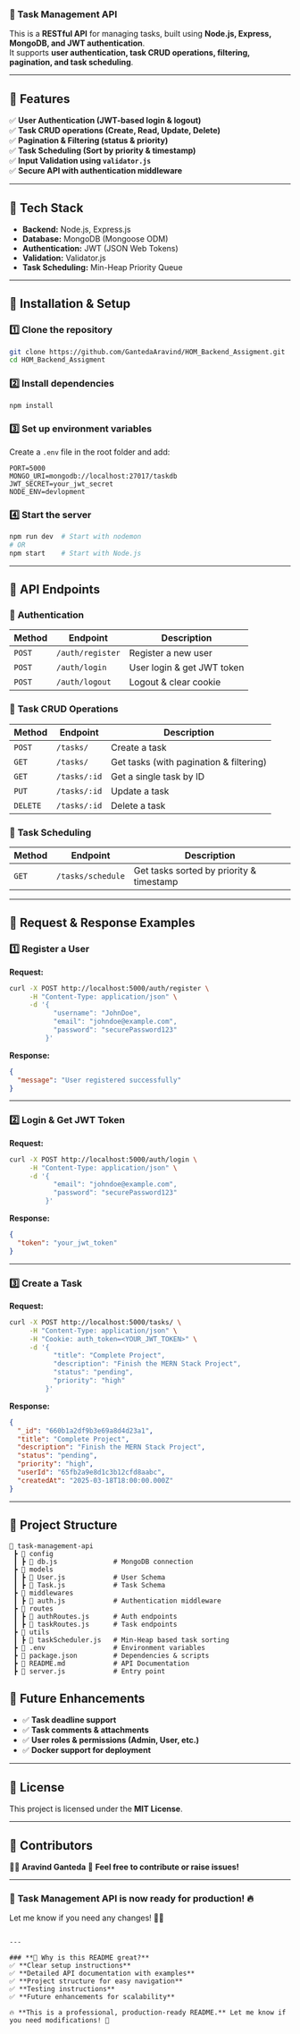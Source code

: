 ### 🚀 Task Management API

This is a **RESTful API** for managing tasks, built using **Node.js, Express, MongoDB, and JWT authentication**.  
It supports **user authentication, task CRUD operations, filtering, pagination, and task scheduling**.

---

## 📌 Features

✅ **User Authentication (JWT-based login & logout)**  
✅ **Task CRUD operations (Create, Read, Update, Delete)**  
✅ **Pagination & Filtering (status & priority)**  
✅ **Task Scheduling (Sort by priority & timestamp)**  
✅ **Input Validation using `validator.js`**  
✅ **Secure API with authentication middleware**

---

## 📌 Tech Stack

- **Backend:** Node.js, Express.js
- **Database:** MongoDB (Mongoose ODM)
- **Authentication:** JWT (JSON Web Tokens)
- **Validation:** Validator.js
- **Task Scheduling:** Min-Heap Priority Queue

---

## 📌 Installation & Setup

### 1️⃣ **Clone the repository**

```sh
git clone https://github.com/GantedaAravind/HOM_Backend_Assigment.git
cd HOM_Backend_Assigment
```

### 2️⃣ **Install dependencies**

```sh
npm install
```

### 3️⃣ **Set up environment variables**

Create a `.env` file in the root folder and add:

```env
PORT=5000
MONGO_URI=mongodb://localhost:27017/taskdb
JWT_SECRET=your_jwt_secret
NODE_ENV=devlopment
```

### 4️⃣ **Start the server**

```sh
npm run dev  # Start with nodemon
# OR
npm start    # Start with Node.js
```

---

## 📌 API Endpoints

### 🔹 **Authentication**

| Method | Endpoint         | Description                |
| ------ | ---------------- | -------------------------- |
| `POST` | `/auth/register` | Register a new user        |
| `POST` | `/auth/login`    | User login & get JWT token |
| `POST` | `/auth/logout`   | Logout & clear cookie      |

### 🔹 **Task CRUD Operations**

| Method   | Endpoint     | Description                             |
| -------- | ------------ | --------------------------------------- |
| `POST`   | `/tasks/`    | Create a task                           |
| `GET`    | `/tasks/`    | Get tasks (with pagination & filtering) |
| `GET`    | `/tasks/:id` | Get a single task by ID                 |
| `PUT`    | `/tasks/:id` | Update a task                           |
| `DELETE` | `/tasks/:id` | Delete a task                           |

### 🔹 **Task Scheduling**

| Method | Endpoint          | Description                              |
| ------ | ----------------- | ---------------------------------------- |
| `GET`  | `/tasks/schedule` | Get tasks sorted by priority & timestamp |

---

## 📌 Request & Response Examples

### **1️⃣ Register a User**

**Request:**

```sh
curl -X POST http://localhost:5000/auth/register \
     -H "Content-Type: application/json" \
     -d '{
           "username": "JohnDoe",
           "email": "johndoe@example.com",
           "password": "securePassword123"
         }'
```

**Response:**

```json
{
  "message": "User registered successfully"
}
```

---

### **2️⃣ Login & Get JWT Token**

**Request:**

```sh
curl -X POST http://localhost:5000/auth/login \
     -H "Content-Type: application/json" \
     -d '{
           "email": "johndoe@example.com",
           "password": "securePassword123"
         }'
```

**Response:**

```json
{
  "token": "your_jwt_token"
}
```

---

### **3️⃣ Create a Task**

**Request:**

```sh
curl -X POST http://localhost:5000/tasks/ \
     -H "Content-Type: application/json" \
     -H "Cookie: auth_token=<YOUR_JWT_TOKEN>" \
     -d '{
           "title": "Complete Project",
           "description": "Finish the MERN Stack Project",
           "status": "pending",
           "priority": "high"
         }'
```

**Response:**

```json
{
  "_id": "660b1a2df9b3e69a8d4d23a1",
  "title": "Complete Project",
  "description": "Finish the MERN Stack Project",
  "status": "pending",
  "priority": "high",
  "userId": "65fb2a9e8d1c3b12cfd8aabc",
  "createdAt": "2025-03-18T18:00:00.000Z"
}
```

---

## 📌 Project Structure

```
📂 task-management-api
 ┣ 📂 config
 ┃ ┣ 📜 db.js              # MongoDB connection
 ┣ 📂 models
 ┃ ┣ 📜 User.js            # User Schema
 ┃ ┣ 📜 Task.js            # Task Schema
 ┣ 📂 middlewares
 ┃ ┣ 📜 auth.js            # Authentication middleware
 ┣ 📂 routes
 ┃ ┣ 📜 authRoutes.js      # Auth endpoints
 ┃ ┣ 📜 taskRoutes.js      # Task endpoints
 ┣ 📂 utils
 ┃ ┣ 📜 taskScheduler.js   # Min-Heap based task sorting
 ┣ 📜 .env                 # Environment variables
 ┣ 📜 package.json         # Dependencies & scripts
 ┣ 📜 README.md            # API Documentation
 ┣ 📜 server.js            # Entry point
```

## 📌 Future Enhancements

- ✅ **Task deadline support**
- ✅ **Task comments & attachments**
- ✅ **User roles & permissions (Admin, User, etc.)**
- ✅ **Docker support for deployment**

---

## 📌 License

This project is licensed under the **MIT License**.

---

## 📌 Contributors

👨‍💻 **Aravind Ganteda**
💬 **Feel free to contribute or raise issues!**

---

### 🚀 **Task Management API is now ready for production!** 🔥

Let me know if you need any changes! 🚀✨

```

---

### **📌 Why is this README great?**
✅ **Clear setup instructions**
✅ **Detailed API documentation with examples**
✅ **Project structure for easy navigation**
✅ **Testing instructions**
✅ **Future enhancements for scalability**

🔥 **This is a professional, production-ready README.** Let me know if you need modifications! 🚀
```

```

```
